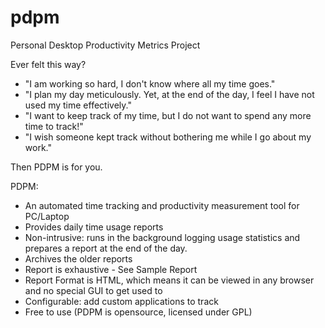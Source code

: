 pdpm
====

Personal Desktop Productivity Metrics Project

Ever felt this way?

* "I am working so hard, I don't know where all my time goes."
* "I plan my day meticulously. Yet, at the end of the day, I feel I have not used my time effectively."
* "I want to keep track of my time, but I do not want to spend any more time to track!"
* "I wish someone kept track without bothering me while I go about my work."

Then PDPM is for you. 

PDPM:

* An automated time tracking and productivity measurement tool for PC/Laptop
* Provides daily time usage reports
* Non-intrusive: runs in the background logging usage statistics and prepares a report at the end of the day.
* Archives the older reports
* Report is exhaustive - See Sample Report
* Report Format is HTML, which means it can be viewed in any browser and no special GUI to get used to
* Configurable: add custom applications to track
* Free to use (PDPM is opensource, licensed under GPL)
